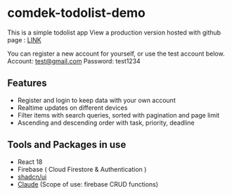 # comdek-todolist-demo
This is a simple todolist app 
View a production version hosted with github page : [LINK](https://six0860613.github.io/comdek-todolist-demo/) 

You can register a new account for yourself, or use the test account below. 
Account: test@gmail.com 
Password: test1234 
## Features
- Register and login to keep data with your own account
- Realtime updates on different devices
- Filter items with search queries, sorted with pagination and page limit
- Ascending and descending order with task, priority, deadline

## Tools and Packages in use
- React 18
- Firebase ( Cloud Firestore & Authentication )
- [shadcn/ui](https://ui.shadcn.com/)
- [Claude](https://claude.ai/new) (Scope of use: firebase CRUD functions)
